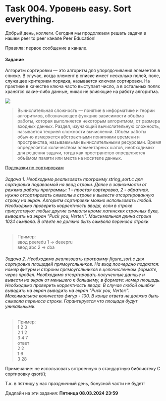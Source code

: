 # Task 004. Уровень easy. Sort everything.

Добрый день, коллеги. Сегодня мы продолжаем решать задачи в нашем peer to peer канале Peer Education!

Правила: первое сообщение в канале.

#### Задание
Алгоритм сортировки — это алгоритм для упорядочивания элементов в списке. В случае, когда элемент в списке имеет несколько полей, поле, служащее критерием порядка, называется ключом сортировки. На практике в качестве ключа часто выступает число, а в остальных полях хранятся какие-либо данные, никак не влияющие на работу алгоритма.

<image src="images/sort.gif">

> Вычислительная сложность — понятие в информатике и теории алгоритмов, обозначающее функцию зависимости объёма работы, которая выполняется некоторым алгоритмом, от размера входных данных. Раздел, изучающий вычислительную сложность, называется теорией сложности вычислений. Объём работы обычно измеряется абстрактными понятиями времени и пространства, называемыми вычислительными ресурсами. Время определяется количеством элементарных шагов, необходимых для решения задачи, тогда как пространство определяется объёмом памяти или места на носителе данных. 

[Подсказки по сортировкам](https://education.yandex.ru/journal/osnovnye-vidy-sortirovok-i-primery-ikh-realizatsii)

###### Задача 1. Необходимо реализовать программу string_sort.c для сортировки подаваемой на ввод строки. Далее в зависимости от режима работы программы: 1 - простая сортировка, 2 - обратная, нужно отсортировать символы в строке и вывести отсортированную строку на экран. Алгоритм сортировки можно использовать любой. Необходимо проверить корректность ввода, если в строке присутствуют любые другие символы кроме латинских строчных букв, выводить на экран "Puck you, Verter!". Максимальная длина строки 1024 символа. В ответе не должно быть символа переноса строки.

> Пример: \
> ввод peeredu 1 -> deeepru \
> ввод abc 2 -> cba

###### Задача 2. Необходимо реализовать программу figure_sort.c для сортировки площадей прямоугольников. На вход поочердно подаются: номер фигуры и стороны прямоугольников в целочисленном формате, через пробел. Необходимо отсортировать полученные данные и вывести на экран от меньшего к большему, в формате: номер площадь. Необходимо проверить корректность ввода. В случае любой ошибки выводить на экран выводить на экран "Puck you, Verter!". Максимальное количество фигур - 100. В конце ответа не должно быть символа переноса строки. Гарантируется что площади будут уникальными.

> Пример: \
> 1 2 3 \
> 2 1 2 \
3 4 7 \
ответ \
2 2 \
1 6 \
3 28

Примечание: не использовать встроенную в стандартную библиотеку C сортировку qsort();

Т.к. в пятницу у нас праздничный день, бонусной части не будет!

Дедлайн на эти задания: **Пятница 08.03.2024 23:59**
